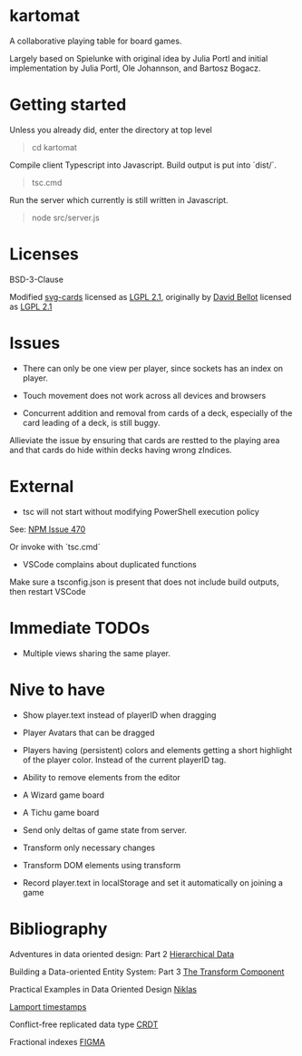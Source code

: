 # kartomat

A collaborative playing table for board games.

Largely based on Spielunke with original idea by Julia Portl and
initial implementation by Julia Portl, Ole Johannson, and Bartosz Bogacz.

# Getting started

Unless you already did, enter the directory at top level

> cd kartomat

Compile client Typescript into Javascript. Build output is
put into ´dist/´.

> tsc.cmd

Run the server which currently is still written
in Javascript.

> node src/server.js

# Licenses

BSD-3-Clause

Modified [svg-cards](http://svg-cards.sourceforge.net/)
licensed as [LGPL 2.1](https://opensource.org/licenses/LGPL-2.1),
originally by [David Bellot](http://david.bellot.free.fr/)
licensed as [LGPL 2.1](https://opensource.org/licenses/LGPL-2.1)

# Issues

- There can only be one view per player, since sockets has an index on player.

- Touch movement does not work across all devices and browsers

- Concurrent addition and removal from cards of a deck, especially of
  the card leading of a deck, is still buggy.

Allieviate the issue by ensuring that cards are restted to the
playing area and that cards do hide within decks having wrong zIndices.

# External

- tsc will not start without modifying PowerShell execution policy

See: [NPM Issue 470](https://github.com/npm/cli/issues/470)

Or invoke with ´tsc.cmd´

- VSCode complains about duplicated functions

Make sure a tsconfig.json is present that does not include build outputs,
then restart VSCode

# Immediate TODOs

- Multiple views sharing the same player.

# Nive to have

- Show player.text instead of playerID when dragging

- Player Avatars that can be dragged

- Players having (persistent) colors and elements
  getting a short highlight of the player color.
  Instead of the current playerID tag.

- Ability to remove elements from the editor

- A Wizard game board

- A Tichu game board

- Send only deltas of game state from server.

- Transform only necessary changes

- Transform DOM elements using transform

- Record player.text in localStorage and set it automatically
  on joining a game

# Bibliography

Adventures in data oriented design: Part 2
[Hierarchical Data](https://blog.molecular-matters.com/2013/02/22/adventures-in-data-oriented-design-part-2-hierarchical-data/)

Building a Data-oriented Entity System: Part 3
[The Transform Component](http://bitsquid.blogspot.com/2014/10/building-data-oriented-entity-system.html)

Practical Examples in Data Oriented Design
[Niklas](https://docs.google.com/present/view?id=0AYqySQy4JUK1ZGNzNnZmNWpfMzJkaG5yM3pjZA&hl=en)

[Lamport timestamps](https://en.wikipedia.org/wiki/Lamport_timestamp)

Conflict-free replicated data type [CRDT](https://en.wikipedia.org/wiki/Conflict-free_replicated_data_type)

Fractional indexes [FIGMA](https://www.figma.com/blog/realtime-editing-of-ordered-sequences/)
